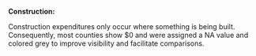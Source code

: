 **Construction:** 

Construction expenditures only occur where something is being built. Consequently, most counties show $0 and were assigned a NA value and colored grey to improve visibility and facilitate comparisons.

